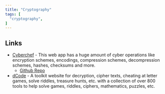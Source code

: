 ```yaml
---
title: "Cryptography"
tags: [
  "cryptography",
]
---
```


## Links

- [Cyberchef](https://cyberchef.org/) - This web app has a huge amount of cyber operations like encryption schemes, encodings, compression schemes, decompression schemes, hashes, checksums and more.
  - [Github Repo](https://github.com/gchq/CyberChef)
- [dCode](https://www.dcode.fr/en) - A toolkit website for decryption, cipher texts, cheating at letter games, solve riddles, treasure hunts, etc. with a collection of over 800 tools to help solve games, riddles, ciphers, mathematics, puzzles, etc.
